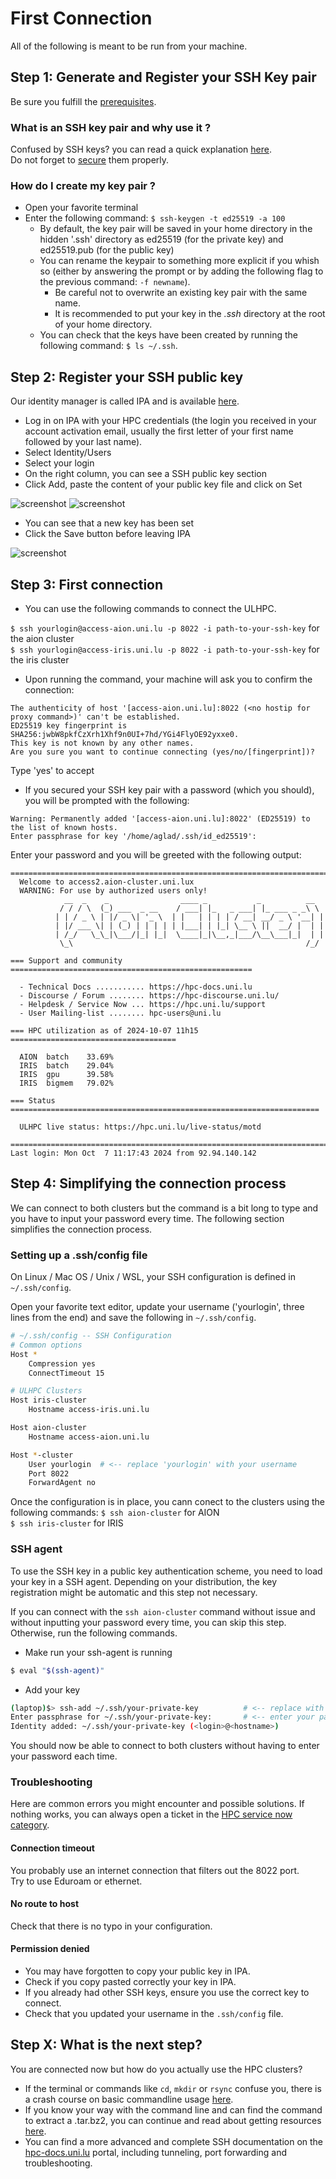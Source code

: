 # First Connection 

All of the following is meant to be run from your machine.

## Step 1: Generate and Register your SSH Key pair

Be sure you fulfill the [prerequisites](../../concepts/index.md#prerequisites).

### What is an SSH key pair and why use it ?

Confused by SSH keys? you can read a quick explanation [here](../../concepts/index.md#authenticating-on-the-clusters).  
Do not forget to [secure](../../concepts/index.md#secure-your-ssh-key-pair) them properly.

### How do I create my key pair ?

* Open your favorite terminal
* Enter the following command: ```$ ssh-keygen -t ed25519 -a 100```
	* By default, the key pair will be saved in your home directory in the hidden '.ssh' directory as ed25519 (for the private key) and ed25519.pub (for the public key)
	* You can rename the keypair to something more explicit if you whish so (either by answering the prompt or by adding the following flag to the previous command: ```-f newname```). 
		* Be careful not to overwrite an existing key pair with the same name.
		* It is recommended to put your key in the *.ssh* directory at the root of your home directory.
	* You can check that the keys have been created by running the following command: ```$ ls ~/.ssh```. 

## Step 2: Register your SSH public key

Our identity manager is called IPA and is available [here](https://hpc-ipa.uni.lu).

* Log in on IPA with your HPC credentials (the login you received in your account activation email, usually the first letter of your first name followed by your last name).
* Select Identity/Users
* Select your login
* On the right column, you can see a SSH public key section
* Click Add, paste the content of your public key file and click on Set

![screenshot](../img/ipa.png)
![screenshot](../img/ipa-key.png)

* You can see that a new key has been set
* Click the Save button before leaving IPA

![screenshot](../img/ipa-save.png)

## Step 3: First connection

* You can use the following commands to connect the ULHPC.

```$ ssh yourlogin@access-aion.uni.lu -p 8022 -i path-to-your-ssh-key``` for the aion cluster  
```$ ssh yourlogin@access-iris.uni.lu -p 8022 -i path-to-your-ssh-key``` for the iris cluster

* Upon running the command, your machine will ask you to confirm the connection:

```plain
The authenticity of host '[access-aion.uni.lu]:8022 (<no hostip for proxy command>)' can't be established.
ED25519 key fingerprint is SHA256:jwbW8pkfCzXrh1Xhf9n0UI+7hd/YGi4FlyOE92yxxe0.
This key is not known by any other names.
Are you sure you want to continue connecting (yes/no/[fingerprint])?
```

Type 'yes' to accept

* If you secured your SSH key pair with a password (which you should), you will be prompted with the following:

```plain
Warning: Permanently added '[access-aion.uni.lu]:8022' (ED25519) to the list of known hosts.
Enter passphrase for key '/home/aglad/.ssh/id_ed25519':
```

Enter your password and you will be greeted with the following output:

```plain
================================================================================
  Welcome to access2.aion-cluster.uni.lux
  WARNING: For use by authorized users only!
            __  _    _                ____ _           _          __
           / / / \  (_) ___  _ __    / ___| |_   _ ___| |_ ___ _ _\ \
          | | / _ \ | |/ _ \| '_ \  | |   | | | | / __| __/ _ \ '__| |
          | |/ ___ \| | (_) | | | | | |___| | |_| \__ \ ||  __/ |  | |
          | /_/   \_\_|\___/|_| |_|  \____|_|\__,_|___/\__\___|_|  | |
           \_\                                                    /_/

=== Support and community ======================================================

  - Technical Docs ........... https://hpc-docs.uni.lu
  - Discourse / Forum ........ https://hpc-discourse.uni.lu/
  - Helpdesk / Service Now ... https://hpc.uni.lu/support
  - User Mailing-list ........ hpc-users@uni.lu

=== HPC utilization as of 2024-10-07 11h15 =====================================

  AION  batch    33.69%
  IRIS  batch    29.04%
  IRIS  gpu      39.58%
  IRIS  bigmem   79.02%

=== Status =====================================================================

  ULHPC live status: https://hpc.uni.lu/live-status/motd

================================================================================
Last login: Mon Oct  7 11:17:43 2024 from 92.94.140.142
```

## Step 4: Simplifying the connection process

We can connect to both clusters but the command is a bit long to type and you have to input your password every time. The following section simplifies the connection process.

### Setting up a .ssh/config file

On Linux / Mac OS / Unix / WSL, your SSH configuration is defined in ```~/.ssh/config```.

Open your favorite text editor, update your username ('yourlogin', three lines from the end) and save the following in ```~/.ssh/config```.

```bash
# ~/.ssh/config -- SSH Configuration
# Common options
Host *
    Compression yes
    ConnectTimeout 15

# ULHPC Clusters
Host iris-cluster
    Hostname access-iris.uni.lu

Host aion-cluster
    Hostname access-aion.uni.lu

Host *-cluster
    User yourlogin  # <-- replace 'yourlogin' with your username
    Port 8022
    ForwardAgent no
```

Once the configuration is in place, you cann conect to the clusters using the following commands: 
```$ ssh aion-cluster``` for AION  
```$ ssh iris-cluster``` for IRIS

### SSH agent

To use the SSH key in a public key authentication scheme, you need to load your key in a SSH agent.
Depending on your distribution, the key registration might be automatic and this step not necessary.

If you can connect with the ```ssh aion-cluster``` command without issue and without inputting your password every time, you can skip this step. Otherwise, run the following commands.

* Make run your ssh-agent is running  
```bash
$ eval "$(ssh-agent)"
```
* Add your key  
```bash
(laptop)$> ssh-add ~/.ssh/your-private-key          # <-- replace with the path to your private key
Enter passphrase for ~/.ssh/your-private-key:       # <-- enter your passphrase here
Identity added: ~/.ssh/your-private-key (<login>@<hostname>)
```  

You should now be able to connect to both clusters without having to enter your password each time.

### Troubleshooting

Here are common errors you might encounter and possible solutions. If nothing works, you can always open a ticket in the [HPC service now category](https://service.uni.lu/sp?id=sc_cat_item&sys_id=9c88bd8bdbb38090c15598f3db9619c1&sysparm_category=9c992749db8f84109aa59ee3db96196f).

#### Connection timeout  
You probably use an internet connection that filters out the 8022 port.  
Try to use Eduroam or ethernet.
#### No route to host  
Check that there is no typo in your configuration.
#### Permission denied  
* You may have forgotten to copy your public key in IPA.
* Check if you copy pasted correctly your key in IPA.
* If you already had other SSH keys, ensure you use the correct key to connect.
* Check that you updated your username in the ```.ssh/config``` file.

## Step X: What is the next step?

You are connected now but how do you actually use the HPC clusters?

* If the terminal or commands like ```cd```, ```mkdir``` or ```rsync``` confuse you, there is a crash course on basic commandline usage [here](link).
* If you know your way with the command line and can find the command to extract a .tar.bz2, you can continue and read about getting resources [here](link).
* You can find a more advanced and complete SSH documentation on the [hpc-docs.uni.lu](https://hpc-docs.uni.lu/connect/ssh/) portal, including tunneling, port forwarding and troubleshooting.
